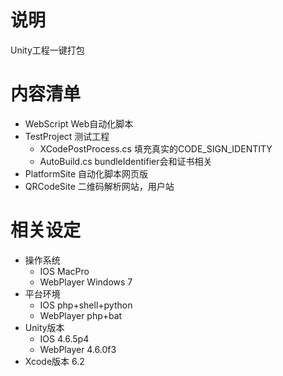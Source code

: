# 说明
Unity工程一键打包

# 内容清单

- WebScript Web自动化脚本
- TestProject 测试工程
	- XCodePostProcess.cs 填充真实的CODE_SIGN_IDENTITY
	- AutoBuild.cs bundleIdentifier会和证书相关
- PlatformSite 自动化脚本网页版
- QRCodeSite 二维码解析网站，用户站

# 相关设定

- 操作系统
	- IOS MacPro
	- WebPlayer Windows 7
- 平台环境
	- IOS php+shell+python
	- WebPlayer php+bat
- Unity版本
	- IOS 4.6.5p4
	- WebPlayer 4.6.0f3
- Xcode版本 6.2
